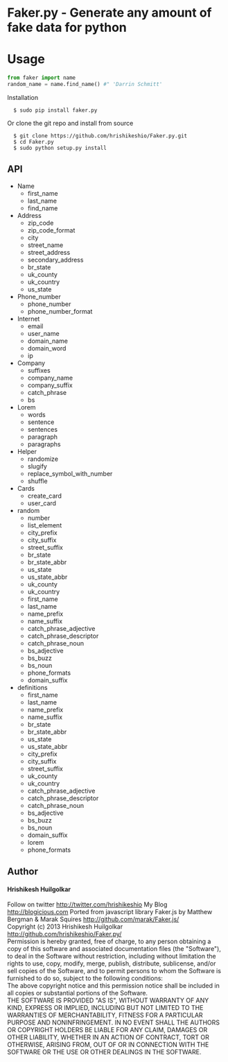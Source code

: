 Faker.py - Generate any amount of fake data for python
========

Usage
======
```python
from faker import name
random_name = name.find_name() #" 'Darrin Schmitt'
```
Installation

      $ sudo pip install faker.py

Or clone the git repo and install from source

      $ git clone https://github.com/hrishikeshio/Faker.py.git
      $ cd Faker.py
      $ sudo python setup.py install

## API
<ul><li>Name<ul><li>first_name</li><li>last_name</li><li>find_name</li></ul></li><li>Address<ul><li>zip_code</li><li>zip_code_format</li><li>city</li><li>street_name</li><li>street_address</li><li>secondary_address</li><li>br_state</li><li>uk_county</li><li>uk_country</li><li>us_state</li></ul></li><li>Phone_number<ul><li>phone_number</li><li>phone_number_format</li></ul></li><li>Internet<ul><li>email</li><li>user_name</li><li>domain_name</li><li>domain_word</li><li>ip</li></ul></li><li>Company<ul><li>suffixes</li><li>company_name</li><li>company_suffix</li><li>catch_phrase</li><li>bs</li></ul></li><li>Lorem<ul><li>words</li><li>sentence</li><li>sentences</li><li>paragraph</li><li>paragraphs</li></ul></li><li>Helper<ul><li>randomize</li><li>slugify</li><li>replace_symbol_with_number</li><li>shuffle</li></ul><li>Cards<ul><li>create_card</li><li>user_card</li></ul></li><li>random<ul><li>number</li><li>list_element</li><li>city_prefix</li><li>city_suffix</li><li>street_suffix</li><li>br_state</li><li>br_state_abbr</li><li>us_state</li><li>us_state_abbr</li><li>uk_county</li><li>uk_country</li><li>first_name</li><li>last_name</li><li>name_prefix</li><li>name_suffix</li><li>catch_phrase_adjective</li><li>catch_phrase_descriptor</li><li>catch_phrase_noun</li><li>bs_adjective</li><li>bs_buzz</li><li>bs_noun</li><li>phone_formats</li><li>domain_suffix</li></ul></li><li>definitions<ul><li>first_name</li><li>last_name</li><li>name_prefix</li><li>name_suffix</li><li>br_state</li><li>br_state_abbr</li><li>us_state</li><li>us_state_abbr</li><li>city_prefix</li><li>city_suffix</li><li>street_suffix</li><li>uk_county</li><li>uk_country</li><li>catch_phrase_adjective</li><li>catch_phrase_descriptor</li><li>catch_phrase_noun</li><li>bs_adjective</li><li>bs_buzz</li><li>bs_noun</li><li>domain_suffix</li><li>lorem</li><li>phone_formats</li></ul></li></ul>

## Author
#### Hrishikesh Huilgolkar
Follow on twitter http://twitter.com/hrishikeshio
My Blog http://blogicious.com
Ported from javascript library Faker.js by Matthew Bergman & Marak Squires http://github.com/marak/Faker.js/
<br/>
Copyright (c) 2013 Hrishikesh Huilgolkar http://github.com/hrishikeshio/Faker.py/
<br/>
Permission is hereby granted, free of charge, to any person obtaining
a copy of this software and associated documentation files (the
"Software"), to deal in the Software without restriction, including
without limitation the rights to use, copy, modify, merge, publish,
distribute, sublicense, and/or sell copies of the Software, and to
permit persons to whom the Software is furnished to do so, subject to
the following conditions:
<br/>
The above copyright notice and this permission notice shall be
included in all copies or substantial portions of the Software.
<br/>
THE SOFTWARE IS PROVIDED "AS IS", WITHOUT WARRANTY OF ANY KIND,
EXPRESS OR IMPLIED, INCLUDING BUT NOT LIMITED TO THE WARRANTIES OF
MERCHANTABILITY, FITNESS FOR A PARTICULAR PURPOSE AND
NONINFRINGEMENT. IN NO EVENT SHALL THE AUTHORS OR COPYRIGHT HOLDERS BE
LIABLE FOR ANY CLAIM, DAMAGES OR OTHER LIABILITY, WHETHER IN AN ACTION
OF CONTRACT, TORT OR OTHERWISE, ARISING FROM, OUT OF OR IN CONNECTION
WITH THE SOFTWARE OR THE USE OR OTHER DEALINGS IN THE SOFTWARE.
